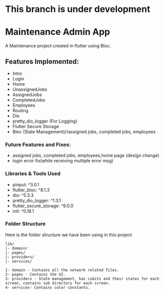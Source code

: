 # This branch is under development


# Maintenance Admin App

A Maintenance project created in flutter using Bloc.



## Features Implemented:

* Intro
* Login
* Home
* UnassignedJobs
* AssignedJobs
* CompletedJobs
* Employees
* Routing
* Dio
* pretty_dio_logger (For Logging)
* Flutter Secure Storage
* Bloc (State Management)//assigned jobs, completed jobs, employees


### Future Features and Fixes:

* assigned jobs, completed jobs, employees,home page (design change)
* login error fix(while receiving multiple error msg)

### Libraries & Tools Used
* pinput: ^3.0.1
* flutter_bloc: ^8.1.3
* dio: ^5.3.3
* pretty_dio_logger: ^1.3.1
* flutter_secure_storage: ^9.0.0
* intl: ^0.18.1

### Folder Structure
Here is the folder structure we have been using in this project

```
lib/
|- domain/
|- pages/
|- providers/
|- services/
```

```
1- domain - Contains all the network related files.
2- pages - Contains the UI.
3- providers - State management, has cubits and their states for each screen, contains sub directory for each screen. 
4- services- Contains color constants.
```

